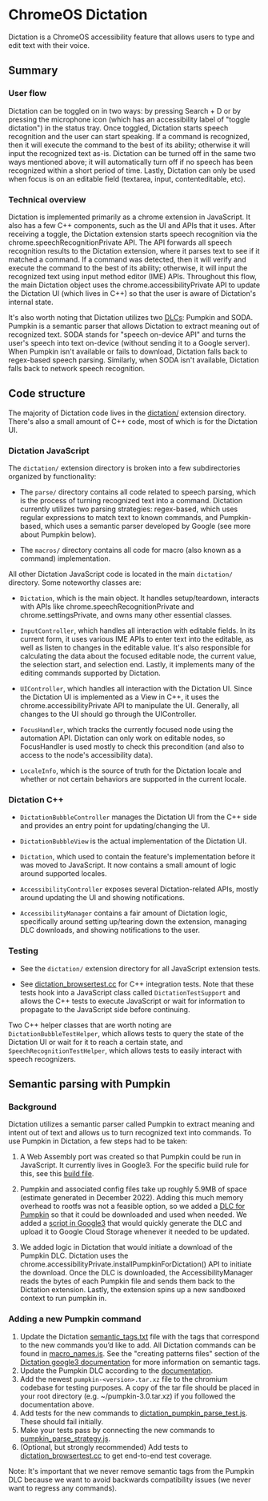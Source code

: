 # ChromeOS Dictation

Dictation is a ChromeOS accessibility feature that allows users to type and edit
text with their voice.

## Summary

### User flow

Dictation can be toggled on in two ways: by pressing Search + D or by pressing the
microphone icon (which has an accessibility label of "toggle dictation") in the
status tray. Once toggled, Dictation starts speech
recognition and the user can start speaking. If a command is recognized, then
it will execute the command to the best of its ability; otherwise it will input
the recognized text as-is. Dictation can be turned off in the same two ways
mentioned above; it will automatically turn off if no speech has been
recognized within a short period of time. Lastly, Dictation can only be used
when focus is on an editable field (textarea, input, contenteditable, etc).

### Technical overview

Dictation is implemented primarily as a chrome extension in JavaScript. It also
has a few C++ components, such as the UI and APIs that it uses. After receiving
a toggle, the Dictation extension starts speech recognition via the
chrome.speechRecognitionPrivate API. The API forwards all speech recognition
results to the Dictation extension, where it parses text to see if it matched a
command. If a command was detected, then it will verify and execute the
command to the best of its ability; otherwise, it will input the recognized text
using input method editor (IME) APIs. Throughout this flow, the main Dictation
object uses the chrome.accessibilityPrivate API to update the Dictation UI
(which lives in C++) so that the user is aware of Dictation's internal state.

It's also worth noting that Dictation utilizes two [DLCs](https://chromium.googlesource.com/chromiumos/platform2/+/HEAD/dlcservice/docs/developer.md): Pumpkin and SODA.
Pumpkin is a semantic parser that allows Dictation to extract meaning out of
recognized text. SODA stands for "speech on-device API" and turns the user's
speech into text on-device (without sending it to a Google server). When Pumpkin
isn't available or fails to download, Dictation falls back to regex-based
speech parsing. Similarly, when SODA isn't available, Dictation falls back to
network speech recognition.

## Code structure

The majority of Dictation code lives in the [dictation/](https://source.chromium.org/chromium/chromium/src/+/main:chrome/browser/resources/chromeos/accessibility/accessibility_common/dictation/) extension directory.
There's also a small amount of C++ code, most of which is for the Dictation UI.

### Dictation JavaScript

The `dictation/` extension directory is broken into a few subdirectories
organized by functionality:

* The `parse/` directory contains all code related to speech parsing, which
is the process of turning recognized text into a command. Dictation currently
utilizes two parsing strategies: regex-based, which uses regular expressions to
match text to known commands, and Pumpkin-based, which uses a semantic parser
developed by Google (see more about Pumpkin below).

* The `macros/` directory contains all code for macro (also known as a command)
implementation.

All other Dictation JavaScript code is located in the main `dictation/`
directory. Some noteworthy classes are:

* `Dictation`, which is the main object. It handles setup/teardown, interacts
with APIs like chrome.speechRecognitionPrivate and chrome.settingsPrivate, and
owns many other essential classes.

* `InputController`, which handles all interaction with editable fields. In its
current form, it uses various IME APIs to enter text into the editable, as well
as listen to changes in the editable value. It's also responsible for
calculating the data about the focused editable node, the current value, the
selection start, and selection end. Lastly, it implements many of the editing
commands supported by Dictation.

* `UIController`, which handles all interaction with the Dictation UI. Since the
Dictation UI is implemented as a View in C++, it uses the
chrome.accessibilityPrivate API to manipulate the UI. Generally, all changes to
the UI should go through the UIController.

* `FocusHandler`, which tracks the currently focused node using the automation
API. Dictation can only work on editable nodes, so FocusHandler is used mostly
to check this precondition (and also to access to the node's accessibility
data).

* `LocaleInfo`, which is the source of truth for the Dictation locale and whether
or not certain behaviors are supported in the current locale.

### Dictation C++

* `DictationBubbleController` manages the Dictation UI from the C++ side and
provides an entry point for updating/changing the UI.

* `DictationBubbleView` is the actual implementation of the Dictation UI.

* `Dictation`, which used to contain the feature's implementation before it
was moved to JavaScript. It now contains a small amount of logic around
supported locales.

* `AccessibilityController` exposes several Dictation-related APIs, mostly
around updating the UI and showing notifications.

* `AccessibilityManager` contains a fair amount of Dictation logic, specifically
around setting up/tearing down the extension, managing DLC downloads, and
showing notifications to the user.

### Testing

* See the `dictation/` extension directory for all JavaScript extension tests.

* See [dictation_browsertest.cc](https://source.chromium.org/chromium/chromium/src/+/main:chrome/browser/ash/accessibility/dictation_browsertest.cc?q=dictation_browsertest.cc&ss=chromium%2Fchromium%2Fsrc) for C++ integration tests. Note that these
tests hook into a JavaScript class called `DictationTestSupport` and allows the
C++ tests to execute JavaScript or wait for information to propagate to the
JavaScript side before continuing.

Two C++ helper classes that are worth noting are `DictationBubbleTestHelper`,
which allows tests to query the state of the Dictation UI or wait for it
to reach a certain state, and `SpeechRecognitionTestHelper`, which allows tests
to easily interact with speech recognizers.

## Semantic parsing with Pumpkin

### Background

Dictation utilizes a semantic parser called Pumpkin to extract meaning and
intent out of text and allows us to turn recognized text into commands. To use
Pumpkin in Dictation, a few steps had to be taken:

1. A Web Assembly port was created so that Pumpkin could be run in JavaScript.
It currently lives in Google3. For the specific build rule for this, see this
[build file](https://source.corp.google.com/piper///depot/google3/speech/grammar/pumpkin/api/BUILD;l=154).

2. Pumpkin and associated config files take up roughly 5.9MB of space (estimate
generated in December 2022). Adding this much memory overhead to rootfs was not
a feasible option, so we added a [DLC for Pumpkin](https://source.chromium.org/chromiumos/chromiumos/codesearch/+/main:src/third_party/chromiumos-overlay/app-accessibility/pumpkin/pumpkin-9999.ebuild?q=file:pumpkin%20file:ebuild&ss=chromiumos)
so that it could be downloaded and used when needed. We added a
[script in Google3](https://source.corp.google.com/piper///depot/google3/chrome/chromeos/accessibility/dictation/update_pumpkin_dlc.sh?q=update_pumpkin_dlc)
that would quickly generate the DLC and upload it to Google Cloud Storage
whenever it needed to be updated.

3. We added logic in Dictation that would initiate a download of the Pumpkin
DLC. Dictation uses the chrome.accessibilityPrivate.installPumpkinForDictation()
API to initiate the download. Once the DLC is downloaded, the
AccessibilityManager reads the bytes of each Pumpkin file and sends them back to
the Dictation extension. Lastly, the extension spins up a new sandboxed context
to run pumpkin in.

### Adding a new Pumpkin command

1. Update the Dictation [semantic_tags.txt](https://source.corp.google.com/piper///depot/google3/chrome/chromeos/accessibility/dictation/semantic_tags.txt)
file with the tags that correspond to the new commands you’d like to add. All
Dictation commands can be found in [macro_names.js](https://source.chromium.org/chromium/chromium/src/+/main:chrome/browser/resources/chromeos/accessibility/accessibility_common/dictation/macros/macro_names.js).
See the "creating patterns files" section of the [Dictation google3 documentation](https://source.corp.google.com/piper///depot/google3/chrome/chromeos/accessibility/dictation/README.md)
for more information on semantic tags.
2. Update the Pumpkin DLC according to the [documentation](https://source.corp.google.com/piper///depot/google3/chrome/chromeos/accessibility/dictation/README.md).
3. Add the newest ```pumpkin-<version>.tar.xz``` file to the chromium codebase
for testing purposes. A copy of the tar file should be placed in your root
directory (e.g. ~/pumpkin-3.0.tar.xz) if you followed the documentation above.
4. Add tests for the new commands to [dictation_pumpkin_parse_test.js](https://source.chromium.org/chromium/chromium/src/+/main:chrome/browser/resources/chromeos/accessibility/accessibility_common/dictation/parse/dictation_pumpkin_parse_test.js).
These should fail initially.
5. Make your tests pass by connecting the new commands to
[pumpkin_parse_strategy.js](https://source.chromium.org/chromium/chromium/src/+/main:chrome/browser/resources/chromeos/accessibility/accessibility_common/dictation/parse/pumpkin_parse_strategy.js).
6. (Optional, but strongly recommended) Add tests to [dictation_browsertest.cc](https://source.chromium.org/chromium/chromium/src/+/main:chrome/browser/ash/accessibility/dictation_browsertest.cc)
to get end-to-end test coverage.

Note: It's important that we never remove semantic tags from the Pumpkin DLC
because we want to avoid backwards compatibility issues (we never want to
regress any commands).
